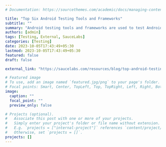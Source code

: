 ```yaml
---
# Documentation: https://sourcethemes.com/academic/docs/managing-content/

title: "Top Six Android Testing Tools and Frameworks"
subtitle: ""
summary: "Android testing tools and frameworks are used to test Android apps' functionality, performance, and usability. Read the blog post to learn the most popular Android testing tools available today."
authors: [admin]
tags: [Testing, External, SauceLabs]
categories: [Testing]
date: 2023-10-05T17:43:49+05:30
lastmod: 2023-10-05T17:43:49+05:30
featured: false
draft: false

external_link: "https://saucelabs.com/resources/blog/top-android-testing-tools-frameworks"

# Featured image
# To use, add an image named `featured.jpg/png` to your page's folder.
# Focal points: Smart, Center, TopLeft, Top, TopRight, Left, Right, BottomLeft, Bottom, BottomRight.
image:
  caption: ""
  focal_point: ""
  preview_only: false

# Projects (optional).
#   Associate this post with one or more of your projects.
#   Simply enter your project's folder or file name without extension.
#   E.g. `projects = ["internal-project"]` references `content/project/deep-learning/index.md`.
#   Otherwise, set `projects = []`.
projects: []
---
```

